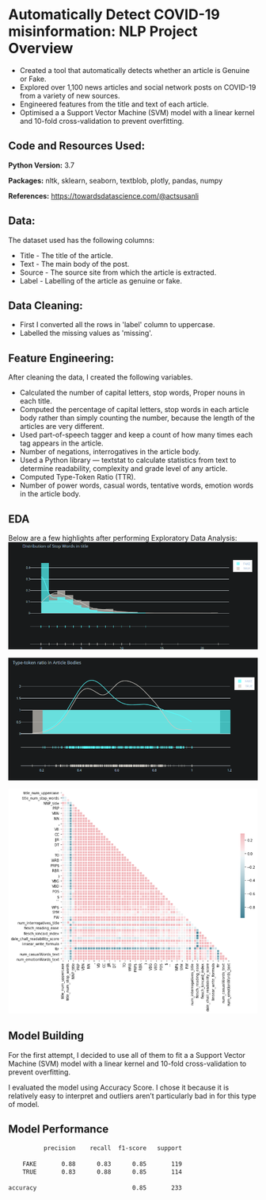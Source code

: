 # Automatically Detect COVID-19 misinformation: NLP Project Overview
* Created a tool that automatically detects whether an article is Genuine or Fake.
* Explored over 1,100 news articles and social network posts on COVID-19 from a variety of new sources.
* Engineered features from the title and text of each article.
* Optimised a a Support Vector Machine (SVM) model with a linear kernel and 10-fold cross-validation to prevent overfitting.

## Code and Resources Used:
__Python Version:__ 3.7 

__Packages:__ nltk, sklearn, seaborn, textblob, plotly, pandas, numpy 

__References:__ https://towardsdatascience.com/@actsusanli 

## Data:
The dataset used has the following columns:
* Title - The title of the article.
* Text - The main body of the post.
* Source - The source site from which the article is extracted.
* Label - Labelling of the article as genuine or fake.

## Data Cleaning:
* First I converted all the rows in 'label' column to uppercase.
* Labelled the missing values as 'missing'.

## Feature Engineering:
After cleaning the data, I created the following variables.
* Calculated the number of capital letters, stop words, Proper nouns in each title.
* Computed the percentage of capital letters, stop words in each article body rather than simply counting the number, because the length of the articles are very different.
* Used part-of-speech tagger and keep a count of how many times each tag appears in the article.
* Number of negations, interrogatives in the article body.
* Used a Python library — textstat to calculate statistics from text to determine readability, complexity and grade level of any article. 
* Computed Type-Token Ratio (TTR).
* Number of power words, casual words, tentative words, emotion words in the article body.

## EDA
Below are a few highlights after performing Exploratory Data Analysis:
![alt text](https://github.com/sandeepan1999/Automatically-Detect-COVID-19-misinformation/blob/master/stop_words.PNG "stop words")

![alt text](https://github.com/sandeepan1999/Automatically-Detect-COVID-19-misinformation/blob/master/ttr.PNG "TTR")

![alt text](https://github.com/sandeepan1999/Automatically-Detect-COVID-19-misinformation/blob/master/corrplot.png "Corrplot")
## Model Building
For the first attempt, I decided to use all of them to fit a a Support Vector Machine (SVM) model with a linear kernel and 10-fold cross-validation to prevent overfitting.

I evaluated the model using Accuracy Score. I chose it because it is relatively easy to interpret and outliers aren’t particularly bad in for this type of model.

## Model Performance
              precision    recall  f1-score   support

        FAKE       0.88      0.83      0.85       119
        TRUE       0.83      0.88      0.85       114

    accuracy                           0.85       233
 



